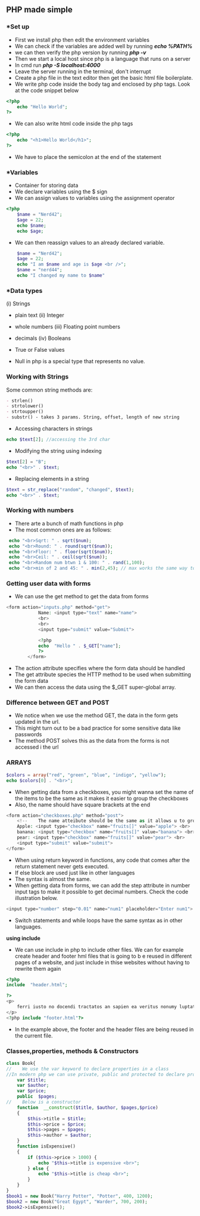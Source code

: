 ## PHP made simple

### *Set up

- First we install php then edit the environment variables
- We can check if the variables are added well by running
  ***echo %PATH%***
- we can then verify the php version by running
  ***php -v***
- Then we start a local host since php is a language that runs on a server
- In cmd run
  ***php -S localhost:4000***
- Leave the server running in the terminal, don't interrupt
- Create a php file in the text editor then get the basic html file boilerplate.
- We write php code inside the body tag and enclosed by php tags. Look at the code snippet below

```php
<?php
    echo "Hello World";
?>
```

- We can also write html code inside the php tags

```php
<?php
    echo "<h1>Hello World</h1>";
?>
```

- We have to place the semicolon at the end of the statement

### *Variables

- Container for storing data
- We declare variables using the $ sign
- We can assign values to variables using the assignment operator

```php
<?php
    $name = "Nerd42";
    $age = 22;
    echo $name;
    echo $age;
```

- We can then reassign values to an already declared variable.

```php
    $name = "Nerd42";
    $age = 22;
    echo "I am $name and age is $age <br />";
    $name = "nerd44";
    echo "I changed my name to $name"
```

### *Data types

(i) Strings

- plain text
  (ii) Integer
- whole numbers
  (iii) Floating point numbers
- decimals
  (iv) Booleans
- True or False values

- Null in php is a special type that represents no value.

### Working with Strings

Some common string methods are:

```markdown
- strlen()
- strtolower()
- strtoupper()
- substr() - takes 3 params. String, offset, length of new string

```

- Accessing characters in strings

```php
echo $text[2]; //accessing the 3rd char
```

- Modifying the string using indexing

```php
$text[2] = "B";
echo "<br>" . $text;
```

- Replacing elements in a string

```php
$text = str_replace("random", "changed", $text);
echo "<br>" . $text;
```

### Working with numbers

- There arte a bunch of math functions in php
- The most common ones are as follows:

```php
 echo "<br>Sqrt: " . sqrt($num);
 echo "<br>Round: " . round(sqrt($num));
 echo "<br>Floor: " . floor(sqrt($num));
 echo "<br>Ceil: " . ceil(sqrt($num));
 echo "<br>Random num btwn 1 & 100: " . rand(1,100);
 echo "<br>min of 2 and 45: " . min(2,45); // max works the same way too
```

### Getting user data with forms

- We can use the get method to get the data from forms

```php
<form action="inputs.php" method="get">
            Name: <input type="text" name="name">
            <br>
            <br>
            <input type="submit" value="Submit">

            <?php
            echo  "Hello " . $_GET["name"];
            ?>
        </form>
```

- The action attribute specifies where the form data should be handled
- The get attribute species the HTTP method to be used when submitting the form data
- We can then access the data using the $_GET super-global array.

### Difference between GET and POST

- We notice when we use the method GET, the data in the form gets updated in the url.
- This might turn out to be a bad practice for some sensitive data like passwords
- The method POST solves this as the data from the forms is not accessed i the url

### ARRAYS

```php
$colors = array("red", "green", "blue", "indigo", "yellow");
echo $colors[0] . "<br>";
```

- When getting data from a checkboxes, you might wanna set the name of the items to be the same as it makes it easier to
  group the checkboxes
- Also, the name should have square brackets at the end

```php
<form action="checkboxes.php" method="post">
    <!--    The name atteibute should be the same as it allows u to group the checkboxes-->
    Apple: <input type="checkbox" name="fruits[]" value="apple"> <br>
    banana: <input type="checkbox" name="fruits[]" value="banana"> <br>
    pear: <input type="checkbox" name="fruits[]" value="pear"> <br>
    <input type="submit" value="submit">
</form>
```

- When using return keyword in functions, any code that comes after the return statement never gets executed.
- If else block are used just like in other languages
- The syntax is almost the same.
- When getting data from forms, we can add the step attribute in number input tags to make it possible to get decimal
  numbers. Check the code illustration below.

```php
<input type="number" step="0.01" name="num1" placeholder="Enter num1">
```

- Switch statements and while loops have the same syntax as in other languages.

**using include**

- We can use include in php to include other files. We can for example create header and footer hml files that is going
  to b e reused in different pages of a website, and just include in thise websites without having to rewrite them again

```php
<?php
include  "header.html";

?>
<p>
    ferri iusto no docendi tractatos an sapien ea veritus nonumy luptatum esse invenire facilisis elementum comprehensam nisi sea qui maximus labores constituto sodales cum meliore elitr tale errem tation volumus delectus massa mentitum habemus graecis possit utroque ubique porro omnesque gubergren viris posuere evertitur necessitatibus tota postea mentitum felis verterem metus nibh faucibus magnis et quod facilis tritani dui cum volutpat tempor natum conubia saperet libero consul sumo tota melius risus morbi at atqui posuere fabellas cursus placerat vocibus vero nihil legere faucibus finibus autem est veniam posidonium varius adipisci omittam accusata accumsan graece impetus invenire eripuit eros mauris conceptam
</p>
<?php include "footer.html"?>
```

- In the example above, the footer and the header files are being reused in the current file.

### Classes,properties, methods & Constructors

```php
class Book{
//    We use the var keyword to declare properties in a class
//In modern php we can use private, public and protected to declare properties
    var $title;
    var $author;
    var $price;
    public  $pages;
//    Below is a constructor
    function  __construct($title, $author, $pages,$price)
    {
        $this->title = $title;
        $this->price = $price;
        $this->pages = $pages;
        $this->author = $author;
    }
    function isExpensive()
    {
        if ($this->price > 1000) {
            echo "$this->title is expensive <br>";
        } else {
            echo "$this->title is cheap <br>";
        }
    }
}
$book1 = new Book("Harry Potter", "Potter", 400, 1200);
$book2 = new Book("Great Egypt", "Warder", 700, 200);
$book2->isExpensive();

```